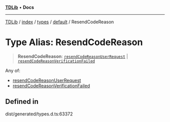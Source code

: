 [**TDLib**](../../../../../../README.md) • **Docs**

***

[TDLib](../../../../../../modules.md) / [index](../../../../../README.md) / [types](../../../README.md) / [default](../README.md) / ResendCodeReason

# Type Alias: ResendCodeReason

> **ResendCodeReason**: [`resendCodeReasonUserRequest`](resendCodeReasonUserRequest.md) \| [`resendCodeReasonVerificationFailed`](resendCodeReasonVerificationFailed.md)

Any of:
- [resendCodeReasonUserRequest](resendCodeReasonUserRequest.md)
- [resendCodeReasonVerificationFailed](resendCodeReasonVerificationFailed.md)

## Defined in

dist/generated/types.d.ts:63372
